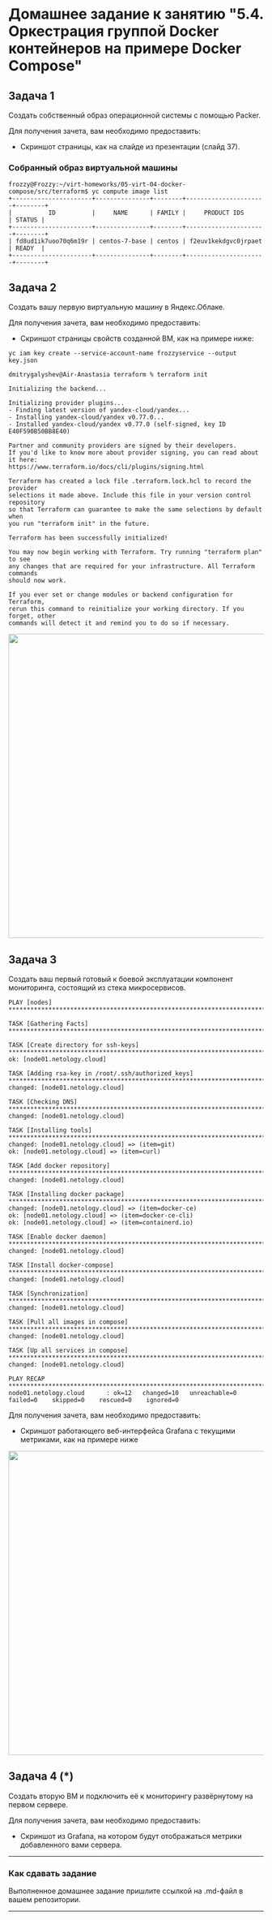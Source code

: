 # Домашнее задание к занятию "5.4. Оркестрация группой Docker контейнеров на примере Docker Compose"

## Задача 1

Создать собственный образ операционной системы с помощью Packer.

Для получения зачета, вам необходимо предоставить:
- Скриншот страницы, как на слайде из презентации (слайд 37).

### Собранный образ виртуальной машины

```
frozzy@Frozzy:~/virt-homeworks/05-virt-04-docker-compose/src/terraform$ yc compute image list
+----------------------+---------------+--------+----------------------+--------+
|          ID          |     NAME      | FAMILY |     PRODUCT IDS      | STATUS |
+----------------------+---------------+--------+----------------------+--------+
| fd8ud1ik7uoo70q6m19r | centos-7-base | centos | f2euv1kekdgvc0jrpaet | READY  |
+----------------------+---------------+--------+----------------------+--------+
```

## Задача 2

Создать вашу первую виртуальную машину в Яндекс.Облаке.

Для получения зачета, вам необходимо предоставить:
- Скриншот страницы свойств созданной ВМ, как на примере ниже:

```
yc iam key create --service-account-name frozzyservice --output key.json
```

```
dmitrygalyshev@Air-Anastasia terraform % terraform init

Initializing the backend...

Initializing provider plugins...
- Finding latest version of yandex-cloud/yandex...
- Installing yandex-cloud/yandex v0.77.0...
- Installed yandex-cloud/yandex v0.77.0 (self-signed, key ID E40F590B50BB8E40)

Partner and community providers are signed by their developers.
If you'd like to know more about provider signing, you can read about it here:
https://www.terraform.io/docs/cli/plugins/signing.html

Terraform has created a lock file .terraform.lock.hcl to record the provider
selections it made above. Include this file in your version control repository
so that Terraform can guarantee to make the same selections by default when
you run "terraform init" in the future.

Terraform has been successfully initialized!

You may now begin working with Terraform. Try running "terraform plan" to see
any changes that are required for your infrastructure. All Terraform commands
should now work.

If you ever set or change modules or backend configuration for Terraform,
rerun this command to reinitialize your working directory. If you forget, other
commands will detect it and remind you to do so if necessary.
```

<p align="center">
  <img width="1200" height="600" src="./assets/VM.png">
</p>

## Задача 3

Создать ваш первый готовый к боевой эксплуатации компонент мониторинга, состоящий из стека микросервисов.

```
PLAY [nodes] ***************************************************************************************************************

TASK [Gathering Facts] *****************************************************************************************************

TASK [Create directory for ssh-keys] ***************************************************************************************
ok: [node01.netology.cloud]

TASK [Adding rsa-key in /root/.ssh/authorized_keys] ************************************************************************
changed: [node01.netology.cloud]

TASK [Checking DNS] ********************************************************************************************************
changed: [node01.netology.cloud]

TASK [Installing tools] ****************************************************************************************************
changed: [node01.netology.cloud] => (item=git)
ok: [node01.netology.cloud] => (item=curl)

TASK [Add docker repository] ***********************************************************************************************
changed: [node01.netology.cloud]

TASK [Installing docker package] *******************************************************************************************
changed: [node01.netology.cloud] => (item=docker-ce)
ok: [node01.netology.cloud] => (item=docker-ce-cli)
ok: [node01.netology.cloud] => (item=containerd.io)

TASK [Enable docker daemon] ************************************************************************************************
changed: [node01.netology.cloud]

TASK [Install docker-compose] **********************************************************************************************
changed: [node01.netology.cloud]

TASK [Synchronization] *****************************************************************************************************
changed: [node01.netology.cloud]

TASK [Pull all images in compose] ******************************************************************************************
changed: [node01.netology.cloud]

TASK [Up all services in compose] ******************************************************************************************
changed: [node01.netology.cloud]

PLAY RECAP *****************************************************************************************************************
node01.netology.cloud      : ok=12   changed=10   unreachable=0    failed=0    skipped=0    rescued=0    ignored=0   
```

Для получения зачета, вам необходимо предоставить:
- Скриншот работающего веб-интерфейса Grafana с текущими метриками, как на примере ниже
<p align="center">
  <img width="1200" height="600" src="./assets/Grafana.png">
</p>

## Задача 4 (*)

Создать вторую ВМ и подключить её к мониторингу развёрнутому на первом сервере.

Для получения зачета, вам необходимо предоставить:
- Скриншот из Grafana, на котором будут отображаться метрики добавленного вами сервера.
---

### Как cдавать задание

Выполненное домашнее задание пришлите ссылкой на .md-файл в вашем репозитории.

---
